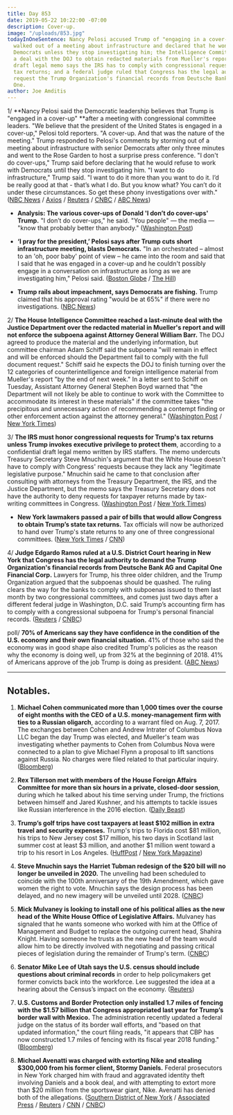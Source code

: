 ```yaml
---
title: Day 853
date: 2019-05-22 10:22:00 -07:00
description: Cover-up.
image: "/uploads/853.jpg"
todayInOneSentence: Nancy Pelosi accused Trump of "engaging in a cover-up" after Trump
  walked out of a meeting about infrastructure and declared that he won't work with
  Democrats unless they stop investigating him; the Intelligence Committee reached
  a deal with the DOJ to obtain redacted materials from Mueller's report; a confidential
  draft legal memo says the IRS has to comply with congressional requests for Trump's
  tax returns; and a federal judge ruled that Congress has the legal authority to
  request the Trump Organization's financial records from Deutsche Bank and Capital
  One.
author: Joe Amditis
---
```


1/ **Nancy Pelosi said the Democratic leadership believes that Trump is "engaged in a cover-up" **after a meeting with congressional committee leaders. "We believe that the president of the United States is engaged in a cover-up," Pelosi told reporters. "A cover-up. And that was the nature of the meeting." Trump responded to Pelosi's comments by storming out of a meeting about infrastructure with senior Democrats after only three minutes and went to the Rose Garden to host a surprise press conference. "I don't do cover-ups," Trump said before declaring that he would refuse to work with Democrats until they stop investigating him. "I want to do infrastructure," Trump said. "I want to do it more than you want to do it. I’d be really good at that - that’s what I do. But you know what? You can’t do it under these circumstances. So get these phony investigations over with." ([NBC News](https://www.nbcnews.com/politics/congress/impeachment-talk-escalates-pelosi-says-trump-engaged-cover-n1008601) / [Axios](https://www.axios.com/nancy-pelosi-trump-cover-up-impeachment-83c8e14f-bf25-48b5-9d46-2fa4965b5cbb.html) / [Reuters](https://www.reuters.com/article/us-usa-trump-congress-idUSKCN1SS1R7) / [CNBC](https://www.cnbc.com/2019/05/22/i-dont-do-cover-ups-president-trump-says.html) / [ABC News](https://abcnews.go.com/Politics/mounting-pressure-pelosi-hold-emergency-impeachment-meeting-wednesday/story?id=63178175))

* **Analysis: The various cover-ups of Donald 'I don’t do cover-ups' Trump.** "I don’t do cover-ups," he said. "You people" — the media — "know that probably better than anybody." ([Washington Post](https://www.washingtonpost.com/politics/2019/05/22/various-coverups-donald-i-dont-do-coverups-trump/?noredirect=on))

* **‘I pray for the president,’ Pelosi says after Trump cuts short infrastructure meeting, blasts Democrats.** "In an orchestrated – almost to an 'oh, poor baby' point of view – he came into the room and said that I said that he was engaged in a cover-up and he couldn't possibly engage in a conversation on infrastructure as long as we are investigating him," Pelosi said. ([Boston Globe](https://www.bostonglobe.com/news/politics/2019/05/22/more-democrats-seeking-impeachment-proceedings-against-trump/Tfk9QPWbZDLsWFXA1cRYdI/story.html) / [The Hill](https://thehill.com/homenews/house/445074-pelosi-trump-cover-up-could-be-impeachable-offense))

* **Trump rails about impeachment, says Democrats are fishing.** Trump claimed that his approval rating "would be at 65%" if there were no investigations. ([NBC News](https://www.nbcnews.com/politics/donald-trump/trump-goes-impeachment-early-morning-tweetstorm-n1008656))

2/ **The House Intelligence Committee reached a last-minute deal with the Justice Department over the redacted material in Mueller's report and will not enforce the subpoena against Attorney General William Barr.** The DOJ agreed to produce the material and the underlying information, but committee chairman Adam Schiff said the subpoena "will remain in effect and will be enforced should the Department fail to comply with the full document request." Schiff said he expects the DOJ to finish turning over the 12 categories of counterintelligence and foreign intelligence material from Mueller's report "by the end of next week." In a letter sent to Schiff on Tuesday, Assistant Attorney General Stephen Boyd warned that "the Department will not likely be able to continue to work with the Committee to accommodate its interest in these materials" if the committee takes "the precipitous and unnecessary action of recommending a contempt finding or other enforcement action against the attorney general." ([Washington Post](https://www.washingtonpost.com/world/national-security/justice-department-and-house-intelligence-panel-strike-deal-for-mueller-materials/2019/05/22/f8f2380a-7c7e-11e9-8ede-f4abf521ef17_story.html?noredirect=on) / [New York Times](https://www.nytimes.com/2019/05/22/us/politics/mueller-report-democrats.html))

3/ **The IRS must honor congressional requests for Trump's tax returns unless Trump invokes executive privilege to protect them**, according to a confidential draft legal memo written by IRS staffers. The memo undercuts Treasury Secretary Steve Mnuchin's argument that the White House doesn't have to comply with Congress' requests because they lack any "legitimate legislative purpose." Mnuchin said he came to that conclusion after consulting with attorneys from the Treasury Department, the IRS, and the Justice Department, but the memo says the Treasury Secretary does not have the authority to deny requests for taxpayer returns made by tax-writing committees in Congress. ([Washington Post](https://www.washingtonpost.com/business/economy/confidential-draft-irs-memo-says-tax-returns-must-be-given-to-congress-unless-president-invokes-executive-privilege/2019/05/21/8ed41834-7b1c-11e9-8bb7-0fc796cf2ec0_story.html?noredirect=on) / [New York Times](https://www.nytimes.com/2019/05/21/us/politics/irs-memo-trump-taxes.html))

* **New York lawmakers passed a pair of bills that would allow Congress to obtain Trump’s state tax returns.** Tax officials will now be authorized to hand over Trump's state returns to any one of three congressional committees. ([New York Times](https://www.nytimes.com/2019/05/22/nyregion/trump-state-tax-returns.html) / [CNN](https://www.cnn.com/2019/05/22/politics/new-york-state-president-taxes/index.html))

4/ **Judge Edgardo Ramos ruled at a U.S. District Court hearing in New York that Congress has the legal authority to demand the Trump Organization's financial records from Deutsche Bank AG and Capital One Financial Corp.** Lawyers for Trump, his three older children, and the Trump Organization argued that the subpoenas should be quashed. The ruling clears the way for the banks to comply with subpoenas issued to them last month by two congressional committees, and comes just two days after a different federal judge in Washington, D.C. said Trump’s accounting firm has to comply with a congressional subpoena for Trump's personal financial records. ([Reuters](https://www.reuters.com/article/us-usa-trump-banks-ruling/trump-loses-court-round-in-u-s-democratic-lawmakers-demand-for-bank-documents-on-his-businesses-idUSKCN1SS2PY) / [CNBC](https://www.cnbc.com/2019/05/22/judge-says-deutsche-bank-can-give-trump-financial-records-to-democrats.html))

poll/ **70% of Americans say they have confidence in the condition of the U.S. economy and their own financial situation.** 41% of those who said the economy was in good shape also credited Trump's policies as the reason why the economy is doing well, up from 32% at the beginning of 2018. 41% of Americans approve of the job Trump is doing as president. ([ABC News](https://www.cbsnews.com/news/americans-feel-good-about-economy-and-give-trump-credit-cbs-news-poll/))

---

## Notables.

1. **Michael Cohen communicated more than 1,000 times over the course of eight months with the CEO of a U.S. money-management firm with ties to a Russian oligarch**, according to a warrant filed on Aug. 7, 2017. The exchanges between Cohen and Andrew Intrater of Columbus Nova LLC began the day Trump was elected, and Mueller's team was investigating whether payments to Cohen from Columbus Nova were connected to a plan to give Michael Flynn a proposal to lift sanctions against Russia. No charges were filed related to that particular inquiry. ([Bloomberg](https://www.bloomberg.com/news/articles/2019-05-22/michael-cohen-filings-show-950-messages-with-oligarch-s-cousin))

2. **Rex Tillerson met with members of the House Foreign Affairs Committee for more than six hours in a private, closed-door session**, during which he talked about his time serving under Trump, the frictions between himself and Jared Kushner, and his attempts to tackle issues like Russian interference in the 2016 election. ([Daily Beast](https://www.thedailybeast.com/rex-tillerson-secretly-meets-with-house-foreign-affairs-committee-to-talk-trump))

3. **Trump’s golf trips have cost taxpayers at least $102 million in extra travel and security expenses.** Trump's trips to Florida cost $81 million, his trips to New Jersey cost $17 million, his two days in Scotland last summer cost at least $3 million, and another $1 million went toward a trip to his resort in Los Angeles. ([HuffPost](https://www.huffpost.com/entry/trump-golf-102-million-taxpayers_n_5ce46727e4b09b23e65a01bb) / [New York Magazine](http://nymag.com/intelligencer/2019/05/taxpayer-tab-for-trump-golf-trips-tops-usd100-million-report.html))

4. **Steve Mnuchin says the Harriet Tubman redesign of the $20 bill will no longer be unveiled in 2020.** The unveiling had been scheduled to coincide with the 100th anniversary of the 19th Amendment, which gave women the right to vote. Mnuchin says the design process has been delayed, and no new imagery will be unveiled until 2028. ([CNBC](https://www.cnbc.com/2019/05/22/harriet-tubman-20-bill-no-longer-coming-in-2020.html))

5. **Mick Mulvaney is looking to install one of his political allies as the new head of the White House Office of Legislative Affairs.** Mulvaney has signaled that he wants someone who worked with him at the Office of Management and Budget to replace the outgoing current head, Shahira Knight. Having someone he trusts as the new head of the team would allow him to be directly involved with negotiating and passing critical pieces of legislation during the remainder of Trump's term. ([CNBC](https://www.cnbc.com/2019/05/22/mick-mulvaney-aims-to-install-ally-as-head-of-legislative-affairs.html))

6. **Senator Mike Lee of Utah says the U.S. census should include questions about criminal records** in order to help policymakers get former convicts back into the workforce. Lee suggested the idea at a hearing about the Census’s impact on the economy. ([Reuters](https://www.reuters.com/article/us-usa-census-crime-idUSKCN1SS2E9))

7. **U.S. Customs and Border Protection only installed 1.7 miles of fencing with the $1.57 billion that Congress appropriated last year for Trump’s border wall with Mexico.** The administration recently updated a federal judge on the status of its border wall efforts, and "based on that updated information," the court filing reads, "it appears that CBP has now constructed 1.7 miles of fencing with its fiscal year 2018 funding." ([Bloomberg](https://www.bnnbloomberg.ca/federal-wall-funding-of-1-57-billion-yields-1-7-miles-of-fence-1.1262220))

8. **Michael Avenatti was charged with extorting Nike and stealing $300,000 from his former client, Stormy Daniels.** Federal prosecutors in New York charged him with fraud and aggravated identity theft involving Daniels and a book deal, and with attempting to extort more than $20 million from the sportswear giant, Nike. Avenatti has denied both of the allegations. ([Southern District of New York](https://www.justice.gov/usao-sdny/pr/us-attorney-announces-indictment-michael-avenatti-aggravated-identity-theft-engaging) / [Associated Press](https://apnews.com/a6e717dc8d224706a766b759ffded030) / [Reuters](https://www.reuters.com/article/us-usa-crime-avenatti/trump-critic-avenatti-indicted-for-ripping-off-stormy-daniels-extorting-nike-idUSKCN1SS2IZ) / [CNN](https://www.cnn.com/2019/05/22/politics/michael-avenatti-stormy-daniels-indictment/index.html) / [CNBC](https://www.cnbc.com/2019/05/22/michael-avenatti-indicted-for-alleged-extortion-attempt-against-nike.html))